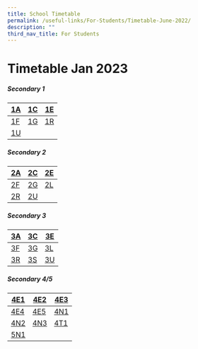 ```yaml
---
title: School Timetable
permalink: /useful-links/For-Students/Timetable-June-2022/
description: ""
third_nav_title: For Students
---
```

Timetable Jan 2023
===================

##### **Secondary 1**


| [1A](/files/Timetable%202023/1A.pdf) | [1C](/files/Timetable%202023/1C.pdf) | [1E](/files/Timetable%202023/1E.pdf) |
| -------- | -------- | -------- |
| [1F](/files/Timetable%202023/1F.pdf)    | [1G](/files/Timetable%202023/1G.pdf)     | [1R](/files/Timetable%202023/1R.pdf)   |
| [1U](/files/Timetable%202023/1U.pdf)     |     |      |


##### **Secondary 2**

| [2A](/files/Timetable%202023/2A.pdf) | [2C](/files/Timetable%202023/2C.pdf) | [2E](/files/Timetable%202023/2E.pdf) |
| -------- | -------- | -------- |
| [2F](/files/Timetable%202023/2F.pdf)    | [2G](/files/Timetable%202023/2G.pdf)     | [2L](/files/Timetable%202023/2L.pdf)   |
| [2R](/files/Timetable%202023/2R.pdf)     | [2U](/files/Timetable%202023/2U.pdf)      |      |

##### **Secondary 3**

| [3A](/files/Timetable%202023/3A.pdf) | [3C](/files/Timetable%202023/3C.pdf) | [3E](/files/Timetable%202023/3E.pdf) |
| -------- | -------- | -------- |
| [3F](/files/Timetable%202023/3F.pdf)    | [3G](/files/Timetable%202023/3G.pdf)     | [3L](/files/Timetable%202023/3L.pdf)   |
| [3R](/files/Timetable%202023/3R.pdf)     | [3S](/files/Timetable%202023/3S.pdf)      |   [3U](/files/Timetable%202023/3U.pdf)     |


##### **Secondary 4/5**

| [4E1](/files/Timetable%202023/4E1.pdf) | [4E2](/files/Timetable%202023/4E2.pdf) | [4E3](/files/Timetable%202023/4E3.pdf) |
| -------- | -------- | -------- |
| [4E4](/files/Timetable%202023/4E4.pdf)    | [4E5](/files/Timetable%202023/4E5.pdf)     | [4N1](/files/Timetable%202023/4N1.pdf)   |
| [4N2](/files/Timetable%202023/4N2.pdf)     | [4N3](/files/Timetable%202023/4N3.pdf)      |   [4T1](/files/Timetable%202023/4T1.pdf)     |
| [5N1](/files/Timetable%202023/5N1.pdf)     |      |        |